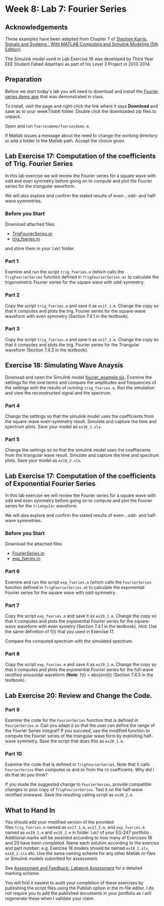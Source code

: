 # Week 8: Lab 7: Fourier Series

## Acknowledgements

These examples have been adapted from Chapter 7 of 
<a href="http://site.ebrary.com/lib/swansea/docDetail.action?docID=10547416" target="_blank">Stephen Karris, Signals and Systems : With MATLAB Computing and Simulink Modeling (5th Edition)</a>.

The Simulink model used in Lab Exercise 18 was developed by Third Year EEE Student Fahad Alqahtani as part of his Level 3 Project in 2013-2014.

## Preparation

Before we start today's lab you will need to download and install the [Fourier series demo app](http://users.ece.gatech.edu/mcclella/matlabGUIs/#FourierSeries) that was demonstrated in class.

To install, visit the page and right-click the link where it says **Download** and save as to your week7/lab6 folder. Double click the downloaded zip files to unpack.

Open and run `fseriesdemo/fseriesdemo.m`.

If Matlab issues a message about the need to change the working directory or add a folder to the Matlab path. Accept the choice given.

## Lab Exercise 17: Computation of the coefficients of Trig. Fourier Series

In this lab exercise we will review the Fourier series for a square wave with odd and even symmetry before going on to compute and plot the Fourier series for the *triangular* waveform.

We will also explore and confirm the stated results of even-, odd- and half-wave symmetries.

### Before you Start

Download attached files:

* [TrigFourierSeries.m](https://github.com/cpjobling/EG-247-Resources/blob/master/portfolio/lab7/TrigFourierSeries.m)
* [trig_fseries.m](https://github.com/cpjobling/EG-247-Resources/blob/master/portfolio/lab7/trig_fseries.m)

and store them in your `lab7` folder.

### Part 1

Examine and run the script `trig_fseries.m` (which calls the `TrigFourierSeries` function defined in `TrigFourierSeries.m)` to calculate the trigonometric Fourier series for the square wave with odd-symmetry.

### Part 2

Copy the script `trig_fseries.m` and save it as `ex17_1.m`. Change the copy so that it computes and plots the trig. Fourier series for the square-wave waveform with even symmetry (Section 7.4.1 in the textbook).

### Part 3

Copy the script `trig_fseries.m` and save it as `ex17_2.m`. Change the copy so that it computes and plots the trig. Fourier series for the Triangular waveform (Section 7.4.3 in the textbook).

## Exercise 18: Simulating Wave Anaysis

Downoad and open the Simulink model [fourier_example.slx](https://github.com/cpjobling/EG-247-Resources/blob/master/portfolio/lab7/fourier_example.slx?raw=true). Examine the settings for the sine terms and compare the amplitudes and frequencies of the settings with the results of running `trig_fseries.m`. Run the simulation and view the reconstructed signal and the spectrum.

### Part 4

Change the settings so that the simulink model uses the coefficients from the square-wave even-symmetry result. Simulate and capture the time and spectrum plots. Save your model as `ex18_1.slx`.

### Part 5

Change the settings so so that the simulink model uses the coeffiecents from the triangular wave result. Simulate and capture the time and spectrum plots. Save your model as `ex18_2.slx`.

## Lab Exercise 17: Computation of the coefficients of Exponential Fourier Series

In this lab exercise we will review the Fourier series for a square wave with odd and even symmetry before going on to compute and plot the Fourier series for the `triangular` waveform.

We will also explore and confirm the stated results of even-, odd- and half-wave symmetries.

### Before you Start

Download the attached files:

* [FourierSeries.m](https://github.com/cpjobling/EG-247-Resources/blob/master/portfolio/lab7/FourierSeries.m)
* [exp_fseries.m](https://github.com/cpjobling/EG-247-Resources/blob/master/portfolio/lab7/exp_fseries.m)

### Part 6

Examine and run the script `exp_fseries.m` (which calls the `FourierSeries` function defined in `TrigFourierSeries.m`) to calculate the exponential Fourier series for the square wave with odd-symmetry.

### Part 7

Copy the script `exp_fseries.m` and save it as `ex19_1.m`. Change the copy so that it computes and plots the exponential Fourier series for the square-wave waveform with even symetry (Section 7.4.1 in the textbook). *Hint*: Use the same definition of f(t) that you used in Exercise 17.

Compare the computed spectrum with the simulated spectrum.

### Part 8

Copy the script `exp_fseries.m` and save it as `ex19_2.m`. Change the copy so that it computes and plots the exponential Fourier series for the full-wave rectified sinusoidal waveform (**Note**: f(t) = abs(sin(t)) (Section 7.4.5 in the textbook).

## Lab Exercise 20: Review and Change the Code.

### Part 9

Examine the code for the `FourierSeries` function that is defined in `FourierSeries.m`. Can you adapt it so that the user can define the range of the Fourier Series integral? If you succeed, use the modified function to compute the Fourier series of the triangular wave form by exploiting half-wave symmetry. Save the script that does this as `ex20_1.m`.

### Part 10

Examine the code that is defined in `TrigFourierSeries`. Note that it calls `FourierSeries` then computes `ak` and `bk` from the `Ck` coefficents. Why did I do that do you think? 

If you made the suggested change to `FourierSeries`, provide compatible changes to your copy of `TrigFourierSeries`. Test it on the half-wave rectified sinewave. Save the resulting calling script as `ex20_2.m`.

## What to Hand In

You should add your modified version of the provided files `trig_fseries.m` named as `ex17_1.m`, `ex17_2.m`, and `exp_fseries.m` named as `ex19_1.m` and `ex19_2.m` in folder `lab7` of your EG-247 portfolio. Additional marks will be awarded according to how many of Exercises 18 and 20 have been completed. Name each solution according to the exercise and part number: e.g. Exercise 18 models should be named `ex18_1.slx`, `ex18_2.slx` etc. Use the same naming scheme for any other Matlab m-files or Simulink models submitted for assessment.

See [Assessment and Feedback: Labwork Assessment](https://docs.google.com/spreadsheet/ccc?key=0AljOJ7w63DbTdERaUkhYako2V3VEemdabnd6angxSEE&amp;usp=sharing#gid=0) for a detailed marking scheme.

You will find it easiest to audit your completion of these exercises by publishing the script files using the Publish option in the m-file editor. I do not require you to add the published documents in your portfolio as I will regenerate these when I validate your claim.
